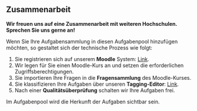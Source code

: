 ## Zusammenarbeit

__Wir freuen uns auf eine Zusammenarbeit mit weiteren Hochschulen. Sprechen Sie uns gerne an!__

Wenn Sie Ihre Aufgabensammlung in diesen Aufgabenpool hinzufügen möchten, so gestaltet sich der technische Prozess wie folgt:
1. Sie registrieren sich auf unserem __Moodle__ System: [Link](https://aufgabenpool.th-koeln.de/moodle/).
2. Wir legen für Sie einen Moodle-Kurs an und setzen die erforderlichen Zugriffsberechtigungen.
3. Sie importieren Ihre Fragen in die __Fragensammlung__ des Moodle-Kurses.
4. Sie klassifizieren Ihre Aufgaben über unseren __Tagging-Editor__: [Link](https://aufgabenpool.th-koeln.de/edit/).
5. Nach einer __Qualitätsüberprüfung__ schalten wir Ihre Aufgaben frei.

Im Aufgabenpool wird die Herkunft der Aufgaben sichtbar sein.
